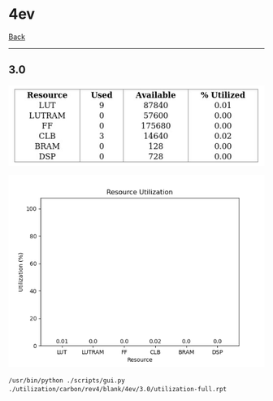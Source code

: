 # 4ev

[Back](<../rev4.md>)

---

## 3.0

<p align="center">
	<img src="../../../../../images/carbon/rev4/blank/4ev/3.0/table.jpg" />
</p>

<p align="center">
	<img src="../../../../../images/carbon/rev4/blank/4ev/3.0/graph.png" />
</p>

`/usr/bin/python ./scripts/gui.py ./utilization/carbon/rev4/blank/4ev/3.0/utilization-full.rpt`

